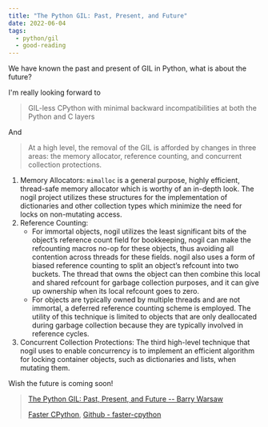 ```yaml
---
title: "The Python GIL: Past, Present, and Future"
date: 2022-06-04
tags:
  - python/gil
  - good-reading
---
```


We have known the past and present of GIL in Python, what is about the future?

I'm really looking forward to

> GIL-less CPython with minimal backward incompatibilities at both the Python
> and C layers

And

> At a high level, the removal of the GIL is afforded by changes in three areas:
> the memory allocator, reference counting, and concurrent collection
> protections.

1. Memory Allocators: `mimalloc` is a general purpose, highly efficient,
   thread-safe memory allocator which is worthy of an in-depth look. The nogil
   project utilizes these structures for the implementation of dictionaries and
   other collection types which minimize the need for locks on non-mutating
   access.
2. Reference Counting:
   - For immortal objects, nogil utilizes the least significant bits of the
     object’s reference count field for bookkeeping, nogil can make the
     refcounting macros no-op for these objects, thus avoiding all contention
     across threads for these fields. nogil also uses a form of biased reference
     counting to split an object’s refcount into two buckets. The thread that
     owns the object can then combine this local and shared refcount for garbage
     collection purposes, and it can give up ownership when its local refcount
     goes to zero.
   - For objects are typically owned by multiple threads and are not immortal, a
     deferred reference counting scheme is employed. The utility of this
     technique is limited to objects that are only deallocated during garbage
     collection because they are typically involved in reference cycles.
3. Concurrent Collection Protections: The third high-level technique that nogil
   uses to enable concurrency is to implement an efficient algorithm for locking
   container objects, such as dictionaries and lists, when mutating them.

Wish the future is coming soon!

> [The Python GIL: Past, Present, and Future -- Barry Warsaw](https://www.backblaze.com/blog/the-python-gil-past-present-and-future/)
>
> [Faster CPython](https://faster-cpython.readthedocs.io),
> [Github - faster-cpython](https://github.com/faster-cpython)
